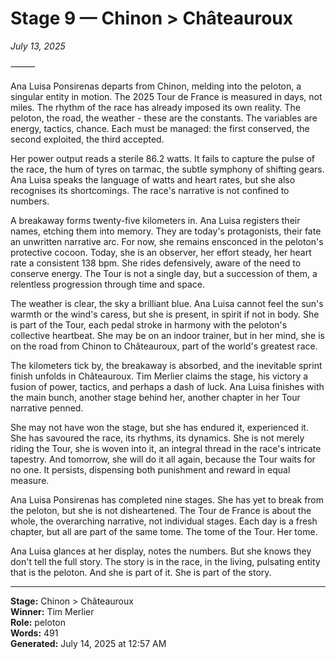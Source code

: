 # Stage 9 — Chinon > Châteauroux

*July 13, 2025*

⸻

Ana Luisa Ponsirenas departs from Chinon, melding into the peloton, a singular entity in motion. The 2025 Tour de France is measured in days, not miles. The rhythm of the race has already imposed its own reality. The peloton, the road, the weather - these are the constants. The variables are energy, tactics, chance. Each must be managed: the first conserved, the second exploited, the third accepted.

Her power output reads a sterile 86.2 watts. It fails to capture the pulse of the race, the hum of tyres on tarmac, the subtle symphony of shifting gears. Ana Luisa speaks the language of watts and heart rates, but she also recognises its shortcomings. The race's narrative is not confined to numbers.

A breakaway forms twenty-five kilometers in. Ana Luisa registers their names, etching them into memory. They are today's protagonists, their fate an unwritten narrative arc. For now, she remains ensconced in the peloton's protective cocoon. Today, she is an observer, her effort steady, her heart rate a consistent 138 bpm. She rides defensively, aware of the need to conserve energy. The Tour is not a single day, but a succession of them, a relentless progression through time and space.

The weather is clear, the sky a brilliant blue. Ana Luisa cannot feel the sun's warmth or the wind's caress, but she is present, in spirit if not in body. She is part of the Tour, each pedal stroke in harmony with the peloton's collective heartbeat. She may be on an indoor trainer, but in her mind, she is on the road from Chinon to Châteauroux, part of the world's greatest race.

The kilometers tick by, the breakaway is absorbed, and the inevitable sprint finish unfolds in Châteauroux. Tim Merlier claims the stage, his victory a fusion of power, tactics, and perhaps a dash of luck. Ana Luisa finishes with the main bunch, another stage behind her, another chapter in her Tour narrative penned.

She may not have won the stage, but she has endured it, experienced it. She has savoured the race, its rhythms, its dynamics. She is not merely riding the Tour, she is woven into it, an integral thread in the race's intricate tapestry. And tomorrow, she will do it all again, because the Tour waits for no one. It persists, dispensing both punishment and reward in equal measure.

Ana Luisa Ponsirenas has completed nine stages. She has yet to break from the peloton, but she is not disheartened. The Tour de France is about the whole, the overarching narrative, not individual stages. Each day is a fresh chapter, but all are part of the same tome. The tome of the Tour. Her tome.

Ana Luisa glances at her display, notes the numbers. But she knows they don't tell the full story. The story is in the race, in the living, pulsating entity that is the peloton. And she is part of it. She is part of the story.

---

**Stage:** Chinon > Châteauroux  
**Winner:** Tim Merlier  
**Role:** peloton  
**Words:** 491  
**Generated:** July 14, 2025 at 12:57 AM  
